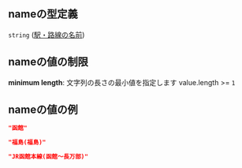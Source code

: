 ## nameの型定義

`string` ([駅・路線の名前](delaunay-駅オブジェクト隣接点-properties-駅路線の名前.md))

## nameの値の制限

**minimum length**: 文字列の長さの最小値を指定します value.length >= `1`

## nameの値の例

```json
"函館"
```

```json
"福島(福島)"
```

```json
"JR函館本線(函館～長万部)"
```
